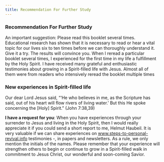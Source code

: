 ```yaml
---
title: Recommendation For Further Study
---
```


### Recommendation For Further Study

An important suggestion: Please read this booklet several times. Educational research has shown that it is necessary to read or hear a vital topic for our lives six to ten times before we can thoroughly understand it. Give it a try. The results will convince you. When I reread a particular booklet several times, I experienced for the first time in my life a fulfillment by the Holy Spirit. I have received many grateful and enthusiastic testimonies about growing in a Spirit-filled life with Jesus. Almost all of them were from readers who intensively reread the booklet multiple times

### New experiences in Spirit-filled life

Our dear Lord Jesus said, “‘He who believes in me, as the Scripture has said, out of his heart will flow rivers of living water.’ But this He spoke concerning the [Holy] Spirit.” (John 7:38,39)

**I have a request for you**: When you have experiences through your surrender to Jesus and living in the Holy Spirit, then I would really appreciate it if you could send a short report to me, Helmut Haubeil. It is very valuable if we can share experiences on www.steps-to-personal-revival.info testimonies -, in papers and newsletters. As a rule, we only mention the initials of the names. Please remember that your experience will strengthen others to begin or continue to grow in a Spirit-filled walk in commitment to Jesus Christ, our wonderful and soon-coming Savior.